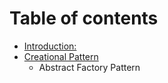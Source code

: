 # Table of contents

* [Introduction:](README.md)
* [Creational Pattern](creational-pattern/README.md)
  * Abstract Factory Pattern

